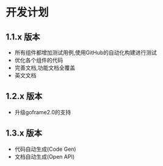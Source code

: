 # 开发计划


## 1.1.x 版本
* 所有组件都增加测试用例,使用GitHub的自动化构建进行测试 
* 优化各个组件的代码
* 完善文档,功能文档全覆盖
* 英文文档


## 1.2.x 版本
* 升级goframe2.0的支持

## 1.3.x 版本

* 代码自动生成(Code Gen)
* 文档自动生成(Open API)